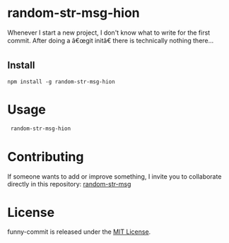 # random-str-msg-hion

Whenever I start a new project, I don't know what to write for the first commit. After doing a â€œgit initâ€ there is technically nothing there...

## Install

```npm
npm install -g random-str-msg-hion
```

# Usage

```bash
 random-str-msg-hion
```

# Contributing

If someone wants to add or improve something, I invite you to collaborate directly in this repository: [random-str-msg](https://github.com/Hion-creator/random-str-msg-hion)

# License

funny-commit is released under the [MIT License](https://opensource.org/licenses/MIT).
